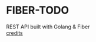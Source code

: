 # FIBER-TODO
REST API built with Golang & Fiber
<br />
[credits](https://dev.to/devsmranjan/golang-build-your-first-rest-api-with-fiber-24eh)

